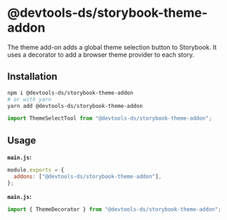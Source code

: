 # @devtools-ds/storybook-theme-addon

The theme add-on adds a global theme selection button to Storybook.
It uses a decorator to add a browser theme provider to each story.

## Installation

```sh
npm i @devtools-ds/storybook-theme-addon
# or with yarn
yarn add @devtools-ds/storybook-theme-addon
```

```js
import ThemeSelectTool from "@devtools-ds/storybook-theme-addon";
```

## Usage

**`main.js`:**

```js
module.exports = {
  addons: ["@devtools-ds/storybook-theme-addon"],
};
```

**`main.js`:**

```js
import { ThemeDecorator } from "@devtools-ds/storybook-theme-addon";
```
